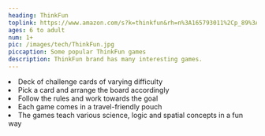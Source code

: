 ```yaml
---
heading: ThinkFun
toplink: https://www.amazon.com/s?k=thinkfun&rh=n%3A165793011%2Cp_89%3AThink+Fun&dc&pldnSite=1&qid=1601246845&rnid=2528832011&ref=sr_nr_p_89_1
ages: 6 to adult
num: 1+
pic: /images/tech/ThinkFun.jpg
piccaption: Some popular ThinkFun games
description: ThinkFun brand has many interesting games.
---
```

<li>Deck of challenge cards of varying difficulty</li>
<li>Pick a card and arrange the board accordingly</li>
<li>Follow the rules and work towards the goal</li>
<li>Each game comes in a travel-friendly pouch</li>
<li>The games teach various science, logic and spatial concepts in a fun way</li>
